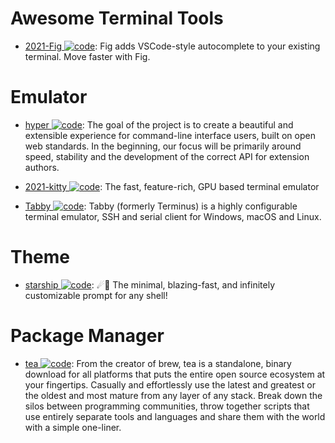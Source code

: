 # Awesome Terminal Tools

- [2021-Fig ![code](https://martrix-usa.oss-accelerate.aliyuncs.com/logo/code.svg)](https://fig.io/): Fig adds VSCode-style autocomplete to your existing terminal. Move faster with Fig.

# Emulator

- [hyper ![code](https://martrix-usa.oss-accelerate.aliyuncs.com/logo/code.svg)](https://github.com/vercel/hyper): The goal of the project is to create a beautiful and extensible experience for command-line interface users, built on open web standards. In the beginning, our focus will be primarily around speed, stability and the development of the correct API for extension authors.

- [2021-kitty ![code](https://martrix-usa.oss-accelerate.aliyuncs.com/logo/code.svg)](https://sw.kovidgoyal.net/kitty/): The fast, feature-rich, GPU based terminal emulator

- [Tabby ![code](https://martrix-usa.oss-accelerate.aliyuncs.com/logo/code.svg)](https://github.com/Eugeny/tabby): Tabby (formerly Terminus) is a highly configurable terminal emulator, SSH and serial client for Windows, macOS and Linux.

# Theme

- [starship ![code](https://martrix-usa.oss-accelerate.aliyuncs.com/logo/code.svg)](https://github.com/starship/starship): ☄🌌️ The minimal, blazing-fast, and infinitely customizable prompt for any shell!

# Package Manager

- [tea ![code](https://martrix-usa.oss-accelerate.aliyuncs.com/logo/code.svg)](https://github.com/teaxyz/cli): From the creator of brew, tea is a standalone, binary download for all platforms that puts the entire open source ecosystem at your fingertips. Casually and effortlessly use the latest and greatest or the oldest and most mature from any layer of any stack. Break down the silos between programming communities, throw together scripts that use entirely separate tools and languages and share them with the world with a simple one-liner.
